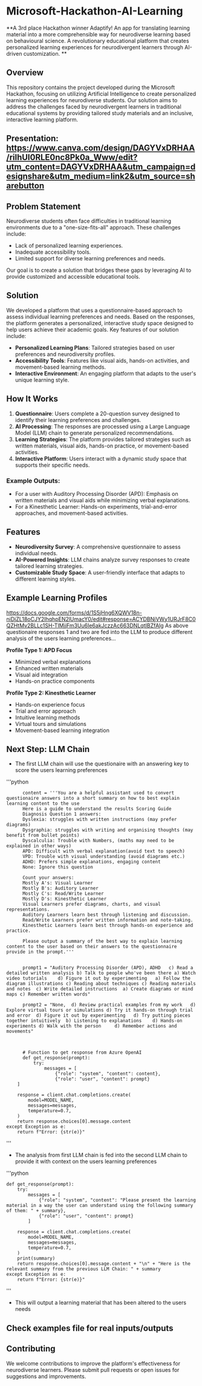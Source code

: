 # Microsoft-Hackathon-AI-Learning

**A 3rd place Hackathon winner Adaptify! An app for translating learning material into a more comprehensible way for neurodiverse learning based on behavioural science. A revolutionary educational platform that creates personalized learning experiences for neurodivergent learners through AI-driven customization.
**

## **Overview**
This repository contains the project developed during the Microsoft Hackathon, focusing on utilizing Artificial Intelligence to create personalized learning experiences for neurodiverse students. Our solution aims to address the challenges faced by neurodivergent learners in traditional educational systems by providing tailored study materials and an inclusive, interactive learning platform.

## **Presentation:** https://www.canva.com/design/DAGYVxDRHAA/rilhUI0RLE0nc8Pk0a_Www/edit?utm_content=DAGYVxDRHAA&utm_campaign=designshare&utm_medium=link2&utm_source=sharebutton

## **Problem Statement**
Neurodiverse students often face difficulties in traditional learning environments due to a "one-size-fits-all" approach. These challenges include:
- Lack of personalized learning experiences.
- Inadequate accessibility tools.
- Limited support for diverse learning preferences and needs.

Our goal is to create a solution that bridges these gaps by leveraging AI to provide customized and accessible educational tools.

## **Solution**
We developed a platform that uses a questionnaire-based approach to assess individual learning preferences and needs. Based on the responses, the platform generates a personalized, interactive study space designed to help users achieve their academic goals. Key features of our solution include:
- **Personalized Learning Plans**: Tailored strategies based on user preferences and neurodiversity profiles.
- **Accessibility Tools**: Features like visual aids, hands-on activities, and movement-based learning methods.
- **Interactive Environment**: An engaging platform that adapts to the user's unique learning style.

## **How It Works**
1. **Questionnaire**: Users complete a 20-question survey designed to identify their learning preferences and challenges.
2. **AI Processing**: The responses are processed using a Large Language Model (LLM) chain to generate personalized recommendations.
3. **Learning Strategies**: The platform provides tailored strategies such as written materials, visual aids, hands-on practice, or movement-based activities.
4. **Interactive Platform**: Users interact with a dynamic study space that supports their specific needs.

### Example Outputs:
- For a user with Auditory Processing Disorder (APD): Emphasis on written materials and visual aids while minimizing verbal explanations.
- For a Kinesthetic Learner: Hands-on experiments, trial-and-error approaches, and movement-based activities.

## **Features**
- **Neurodiversity Survey**: A comprehensive questionnaire to assess individual needs.
- **AI-Powered Insights**: LLM chains analyze survey responses to create tailored learning strategies.
- **Customizable Study Space**: A user-friendly interface that adapts to different learning styles.


## Example Learning Profiles
https://docs.google.com/forms/d/1S5jHng6XQWV18n-niDjZL18oCJY2IhqhpEN2lUmacY0/edit#response=ACYDBNjVWy1URJrF8C0QZHtMv2BLLc1SH-TIMjjFm3Uu6Ie6akJczzAc663DNLqtIBZfAlg
As above questionaire responses 1 and two are fed into the LLM to produce different analysis of the users learning preferences...

**Profile Type 1: APD Focus**
- Minimized verbal explanations
- Enhanced written materials
- Visual aid integration
- Hands-on practice components


**Profile Type 2: Kinesthetic Learner**
- Hands-on experience focus
- Trial and error approach
- Intuitive learning methods
- Virtual tours and simulations
- Movement-based learning integration

## Next Step: LLM Chain
- The first LLM chain will use the questionaire with an answering key to score the users learning preferences

'''python
          
          content = '''You are a helpful assistant used to convert questionaire answers into a short summary on how to best explain learning content to the use 
          Here is a guide to understand the results Scoring Guide
          Diagnosis Question 1 answers:
          Dyslexia: struggles with written instructions (may prefer diagrams)
          Dysgraphia: struggles with writing and organising thoughts (may benefit from bullet points)
          Dyscalculia: Trouble with Numbers, (maths may need to be explained in other ways)
          APD: Difficult with verbal explanation(avoid text to speech)
          VPD: Trouble with visual understanding (avoid diagrams etc.)
          ADHD: Prefers simple explanations, engaging content
          None: Ignore this question
          
          Count your answers:
          Mostly A's: Visual Learner
          Mostly B's: Auditory Learner
          Mostly C's: Read/Write Learner
          Mostly D's: Kinesthetic Learner
          Visual Learners prefer diagrams, charts, and visual representations.
          Auditory Learners learn best through listening and discussion.
          Read/Write Learners prefer written information and note-taking.
          Kinesthetic Learners learn best through hands-on experience and practice.
          
          Please output a summary of the best way to explain learning content to the user based on their answers to the questionnaire provide in the prompt.'''
          
          
          prompt1 = "Auditory Processing Disorder (APD), ADHD	c) Read a detailed written analysis	b) Talk to people who've been there	a) Watch video tutorials	d) Figure it out by experimenting	a) Follow the diagram illustrations	c) Reading about techniques	c) Reading materials and notes	c) Write detailed instructions	a) Create diagrams or mind maps	c) Remember written words"
          
          prompt2 = "None,	d) Review practical examples from my work	d) Explore virtual tours or simulations	d) Try it hands-on through trial and error	d) Figure it out by experimenting	d) Try putting pieces together intuitively	b) Listening to explanations	d) Hands-on experiments	d) Walk with the person		d) Remember actions and movements"
          
          
          
          # Function to get response from Azure OpenAI
          def get_response(prompt):
              try:
                  messages = [
                      {"role": "system", "content": content},
                      {"role": "user", "content": prompt}
        ]
        
        response = client.chat.completions.create(
            model=MODEL_NAME,
            messages=messages,
            temperature=0.7,
        )
        return response.choices[0].message.content
    except Exception as e:
        return f"Error: {str(e)}"

'''


- The analysis from first LLM chain is fed into the second LLM chain to provide it with context on the users learning preferences

'''python

    def get_response(prompt):
        try:
            messages = [
                {"role": "system", "content": "Please present the learning material in a way the user can understand using the following summary of them: " + summary},
                {"role": "user", "content": prompt}
            ]
        
        response = client.chat.completions.create(
            model=MODEL_NAME,
            messages=messages,
            temperature=0.7,
        )
        print(summary)
        return response.choices[0].message.content + "\n" + "Here is the relevant summary from the previous LLM Chain: " + summary
    except Exception as e:
        return f"Error: {str(e)}"
  '''
- This will output a learning material that has been altered to the users needs


## Check examples file for real inputs/outputs



## Contributing

We welcome contributions to improve the platform's effectiveness for neurodiverse learners. Please submit pull requests or open issues for suggestions and improvements.



